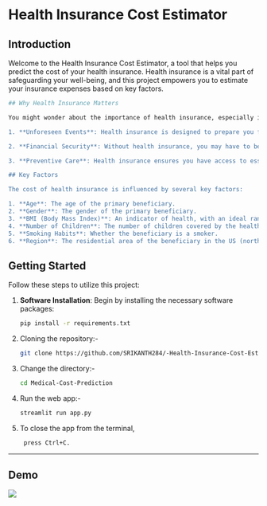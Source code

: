 # Health Insurance Cost Estimator


## Introduction

Welcome to the Health Insurance Cost Estimator, a tool that helps you predict the cost of your health insurance. Health insurance is a vital part of safeguarding your well-being, and this project empowers you to estimate your insurance expenses based on key factors.

```bash   
## Why Health Insurance Matters

You might wonder about the importance of health insurance, especially if you're generally healthy. However, there are several compelling reasons to have health insurance:

1. **Unforeseen Events**: Health insurance is designed to prepare you for unexpected life events, such as accidents or illnesses.

2. **Financial Security**: Without health insurance, you may have to bear the burden of medical expenses on your own, which can be quite costly.

3. **Preventive Care**: Health insurance ensures you have access to essential preventive care, often covered at 100%. Regular visits to healthcare providers can contribute to your long-term well-being.

## Key Factors

The cost of health insurance is influenced by several key factors:

1. **Age**: The age of the primary beneficiary.
2. **Gender**: The gender of the primary beneficiary.
3. **BMI (Body Mass Index)**: An indicator of health, with an ideal range between 18.5 to 24.9.
4. **Number of Children**: The number of children covered by the health insurance or dependents.
5. **Smoking Habits**: Whether the beneficiary is a smoker.
6. **Region**: The residential area of the beneficiary in the US (northeast, northwest, southeast, southwest).
```
## Getting Started

Follow these steps to utilize this project:

1. **Software Installation**: Begin by installing the necessary software packages:
   ```bash
   pip install -r requirements.txt
   ```
2. Cloning the repository:- 
    ```bash
    git clone https://github.com/SRIKANTH284/-Health-Insurance-Cost-Estimation-Prediction-with-Machine-Learning.git
    ```
3. Change the directory:-
    ```bash
    cd Medical-Cost-Prediction
    ```
4. Run the web app:-
    ```bash
    streamlit run app.py
    ```
5. To close the app from the terminal, 
    ```bash
     press Ctrl+C.
    ```
----
<h2> Demo </h2>

![](demo.gif)
